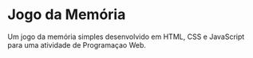 # Jogo da Memória

Um jogo da memória simples desenvolvido em HTML, CSS e JavaScript para uma atividade de Programaçao Web.